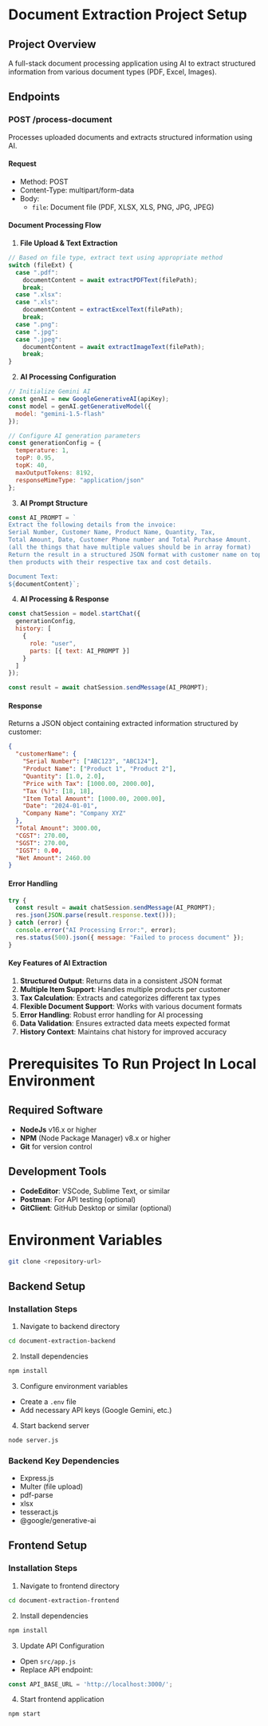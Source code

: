 # Document Extraction Project Setup

## Project Overview
A full-stack document processing application using AI to extract structured information from various document types (PDF, Excel, Images).

## Endpoints

### POST /process-document
Processes uploaded documents and extracts structured information using AI.

#### Request
- Method: POST
- Content-Type: multipart/form-data
- Body: 
  - `file`: Document file (PDF, XLSX, XLS, PNG, JPG, JPEG)

#### Document Processing Flow
1. **File Upload & Text Extraction**
```javascript
// Based on file type, extract text using appropriate method
switch (fileExt) {
  case ".pdf":
    documentContent = await extractPDFText(filePath);
    break;
  case ".xlsx":
  case ".xls":
    documentContent = extractExcelText(filePath);
    break;
  case ".png":
  case ".jpg":
  case ".jpeg":
    documentContent = await extractImageText(filePath);
    break;
}
```

2. **AI Processing Configuration**
```javascript
// Initialize Gemini AI
const genAI = new GoogleGenerativeAI(apiKey);
const model = genAI.getGenerativeModel({
  model: "gemini-1.5-flash"
});

// Configure AI generation parameters
const generationConfig = {
  temperature: 1,
  topP: 0.95,
  topK: 40,
  maxOutputTokens: 8192,
  responseMimeType: "application/json"
};
```

3. **AI Prompt Structure**
```javascript
const AI_PROMPT = `
Extract the following details from the invoice:
Serial Number, Customer Name, Product Name, Quantity, Tax, 
Total Amount, Date, Customer Phone number and Total Purchase Amount.
(all the things that have multiple values should be in array format)
Return the result in a structured JSON format with customer name on top, 
then products with their respective tax and cost details.

Document Text:
${documentContent}`;
```

4. **AI Processing & Response**
```javascript
const chatSession = model.startChat({
  generationConfig,
  history: [
    {
      role: "user",
      parts: [{ text: AI_PROMPT }]
    }
  ]
});

const result = await chatSession.sendMessage(AI_PROMPT);
```

#### Response
Returns a JSON object containing extracted information structured by customer:
```json
{
  "customerName": {
    "Serial Number": ["ABC123", "ABC124"],
    "Product Name": ["Product 1", "Product 2"],
    "Quantity": [1.0, 2.0],
    "Price with Tax": [1000.00, 2000.00],
    "Tax (%)": [18, 18],
    "Item Total Amount": [1000.00, 2000.00],
    "Date": "2024-01-01",
    "Company Name": "Company XYZ"
  },
  "Total Amount": 3000.00,
  "CGST": 270.00,
  "SGST": 270.00,
  "IGST": 0.00,
  "Net Amount": 2460.00
}
```

#### Error Handling
```javascript
try {
  const result = await chatSession.sendMessage(AI_PROMPT);
  res.json(JSON.parse(result.response.text()));
} catch (error) {
  console.error("AI Processing Error:", error);
  res.status(500).json({ message: "Failed to process document" });
}
```

#### Key Features of AI Extraction
1. **Structured Output**: Returns data in a consistent JSON format
2. **Multiple Item Support**: Handles multiple products per customer
3. **Tax Calculation**: Extracts and categorizes different tax types
4. **Flexible Document Support**: Works with various document formats
5. **Error Handling**: Robust error handling for AI processing
6. **Data Validation**: Ensures extracted data meets expected format
7. **History Context**: Maintains chat history for improved accuracy

# Prerequisites To Run Project In Local Environment

## Required Software
- **NodeJs** v16.x or higher
- **NPM** (Node Package Manager) v8.x or higher
- **Git** for version control

## Development Tools
- **CodeEditor**: VSCode, Sublime Text, or similar
- **Postman**: For API testing (optional)
- **GitClient**: GitHub Desktop or similar (optional)



# Environment Variables

```bash
git clone <repository-url>
```
## Backend Setup



### Installation Steps
1. Navigate to backend directory
```bash
cd document-extraction-backend
```

2. Install dependencies
```bash
npm install
```

3. Configure environment variables
- Create a `.env` file
- Add necessary API keys (Google Gemini, etc.)

4. Start backend server
```bash
node server.js
```

### Backend Key Dependencies
- Express.js
- Multer (file upload)
- pdf-parse
- xlsx
- tesseract.js
- @google/generative-ai

## Frontend Setup

### Installation Steps
1. Navigate to frontend directory
```bash
cd document-extraction-frontend
```

2. Install dependencies
```bash
npm install
```

3. Update API Configuration
- Open `src/app.js`
- Replace API endpoint:
```javascript
const API_BASE_URL = 'http://localhost:3000/';
```

4. Start frontend application
```bash
npm start
```

